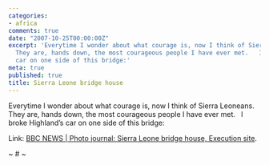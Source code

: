 ```yaml
---
categories:
- africa
comments: true
date: "2007-10-25T00:00:00Z"
excerpt: 'Everytime I wonder about what courage is, now I think of Sierra Leoneans. 
  They are, hands down, the most courageous people I have ever met.   I broke Highland’s
  car on one side of this bridge:'
meta: true
published: true
title: Sierra Leone bridge house
---
```


Everytime I wonder about what courage is, now I think of Sierra Leoneans.  They are, hands down, the most courageous people I have ever met.   I broke Highland’s car on one side of this bridge:

Link: [BBC NEWS | Photo journal: Sierra Leone bridge house, Execution site][1].

 [1]: http://news.bbc.co.uk/2/shared/spl/hi/picture_gallery/07/africa_sierra_leone_bridge_house/html/1.stm "BBC NEWS | Photo journal: Sierra Leone bridge house, Execution site"

~ # ~
